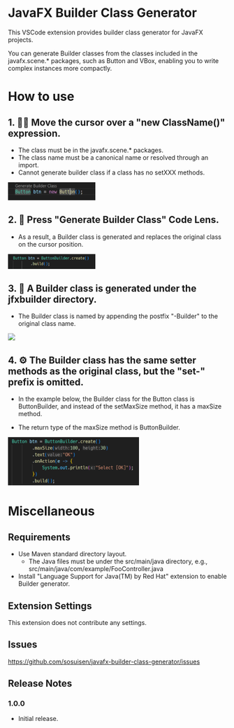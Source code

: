 # JavaFX Builder Class Generator

This VSCode extension provides builder class generator for JavaFX projects.

You can generate Builder classes from the classes included in the javafx.scene.* packages, such as Button and VBox, enabling you to write complex instances more compactly.

# How to use

## 1. 🏃‍➡️ Move the cursor over a "new ClassName()" expression.
- The class must be in the javafx.scene.* packages.
- The class name must be a canonical name or resolved through an import.
- Cannot generate builder class if a class has no setXXX methods.

<img src="images/builder_01.png" width="200">

## 2. 🔧 Press "Generate Builder Class" Code Lens.

- As a result, a Builder class is generated and replaces the original class on the cursor position.

<img src="images/builder_02.png" width="200">

## 3. 🎁 A Builder class is generated under the jfxbuilder directory.

- The Builder class is named by appending the postfix "-Builder" to the original class name.

<img src="images/builder_03.png" width="200">

## 4. ⚙️ The Builder class has the same setter methods as the original class, but the "set-" prefix is omitted.

- In the example below, the Builder class for the Button class is ButtonBuilder, and instead of the setMaxSize method, it has a maxSize method. 

- The return type of the maxSize method is ButtonBuilder.

<img src="images/builder_04.png" width="300">   


# Miscellaneous

## Requirements

- Use Maven standard directory layout.
  - The Java files must be under the src/main/java directory, e.g., src/main/java/com/example/FooController.java
- Install "Language Support for Java(TM) by Red Hat" extension to enable Builder generator.

## Extension Settings

This extension does not contribute any settings.

## Issues

https://github.com/sosuisen/javafx-builder-class-generator/issues

## Release Notes

### 1.0.0

- Initial release.
